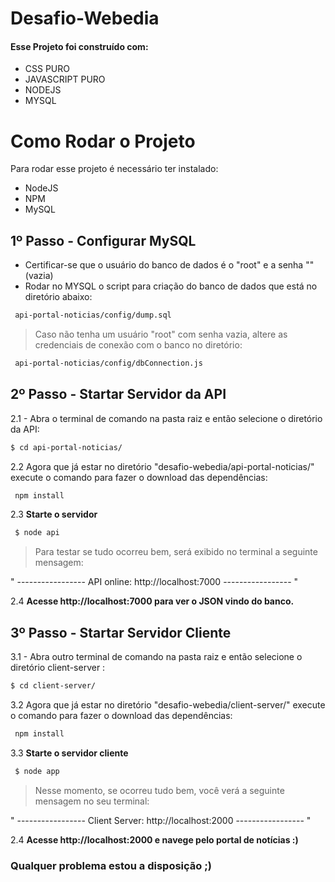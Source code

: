 # Desafio-Webedia

#### Esse Projeto foi construído com:
- CSS PURO
- JAVASCRIPT PURO
- NODEJS
- MYSQL
# Como Rodar o Projeto

Para rodar esse projeto é necessário ter instalado:
  - NodeJS
  - NPM
  - MySQL

## 1º Passo - Configurar MySQL

- Certificar-se que o usuário do banco de dados é o "root" e a senha "" (vazia)
- Rodar no MYSQL o script para criação do banco de dados que está no diretório abaixo:
```sh
 api-portal-noticias/config/dump.sql
```
    
> Caso não tenha um usuário "root" com senha vazia, altere as credenciais de conexão com o banco no diretório:

```sh
 api-portal-noticias/config/dbConnection.js
```

## 2º Passo -  Startar Servidor da API


2.1 - Abra o terminal de comando na pasta raiz e então selecione o diretório da API:

```sh
$ cd api-portal-noticias/
```
2.2 Agora que já estar no diretório "desafio-webedia/api-portal-noticias/" execute o comando para fazer o download das dependências:

```sh
 npm install 
```
2.3 **Starte o servidor**
```sh
 $ node api 
```

> Para testar se tudo ocorreu bem, será exibido no terminal a seguinte mensagem:

" ----------------- API online: http://localhost:7000 ----------------- "

2.4 **Acesse http://localhost:7000 para ver o JSON vindo do banco.**

## 3º Passo -  Startar Servidor Cliente

3.1 - Abra outro terminal de comando na pasta raiz e então selecione o diretório client-server :

```sh
$ cd client-server/
```
3.2 Agora que já estar no diretório "desafio-webedia/client-server/" execute o comando para fazer o download das dependências:

```sh
 npm install 
```
3.3 **Starte o servidor cliente**
```sh
 $ node app 
```

> Nesse momento, se ocorreu tudo bem, você verá a seguinte mensagem no seu terminal:

" ----------------- Client Server: http://localhost:2000 ----------------- "

2.4 **Acesse http://localhost:2000 e navege pelo portal de notícias :)**

### Qualquer problema estou a disposição ;)

